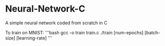 # Neural-Network-C
A simple neural network coded from scratch in C

To train on MNIST:
'''bash
gcc -o train train.c
./train [num-epochs] [batch-size] [learning-rate]
'''
